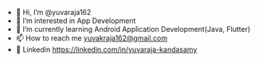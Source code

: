- 👋 Hi, I’m @yuvaraja162
- 👀 I’m interested in App Development
- 🌱 I’m currently learning Android Application Development(Java, Flutter)
- 📫 How to reach me yuvakraja162@gmail.com
- 👋 Linkedin https://linkedin.com/in/yuvaraja-kandasamy

<!---
yuvaraja162/yuvaraja162 is a ✨ special ✨ repository because its `README.md` (this file) appears on your GitHub profile.
You can click the Preview link to take a look at your changes.
--->

